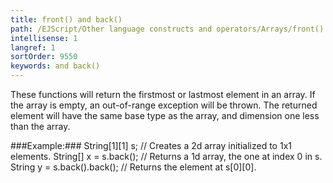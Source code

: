 ```yaml
---
title: front() and back()
path: /EJScript/Other language constructs and operators/Arrays/front() and back()
intellisense: 1
langref: 1
sortOrder: 9550
keywords: and back()
---
```


These functions will return the firstmost or lastmost element in an array. If the array is empty, an out-of-range exception will be thrown. The returned element will have the same base type as the array, and dimension one less than the array.




###Example:###
    String[1][1] s; // Creates a 2d array initialized to 1x1 elements.
    String[] x = s.back(); // Returns a 1d array, the one at index 0 in s.
    String y = s.back().back(); // Returns the element at s[0][0].


